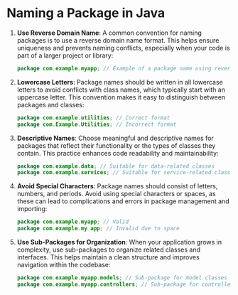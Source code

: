 
# Naming a Package in Java

1. **Use Reverse Domain Name**: A common convention for naming packages is to use a reverse domain name format. This helps ensure uniqueness and prevents naming conflicts, especially when your code is part of a larger project or library:
   ```java
   package com.example.myapp; // Example of a package name using reverse domain
   ```

2. **Lowercase Letters**: Package names should be written in all lowercase letters to avoid conflicts with class names, which typically start with an uppercase letter. This convention makes it easy to distinguish between packages and classes:
   ```java
   package com.example.utilities; // Correct format
   package com.Example.Utilities; // Incorrect format
   ```

3. **Descriptive Names**: Choose meaningful and descriptive names for packages that reflect their functionality or the types of classes they contain. This practice enhances code readability and maintainability:
   ```java
   package com.example.data; // Suitable for data-related classes
   package com.example.services; // Suitable for service-related classes
   ```

4. **Avoid Special Characters**: Package names should consist of letters, numbers, and periods. Avoid using special characters or spaces, as these can lead to complications and errors in package management and importing:
   ```java
   package com.example.myapp; // Valid
   package com.example.my app; // Invalid due to space
   ```

5. **Use Sub-Packages for Organization**: When your application grows in complexity, use sub-packages to organize related classes and interfaces. This helps maintain a clean structure and improves navigation within the codebase:
   ```java
   package com.example.myapp.models; // Sub-package for model classes
   package com.example.myapp.controllers; // Sub-package for controller classes
   ```
